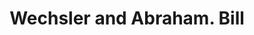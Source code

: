 ---
doi: 10.7916/D84F32S1
date_other: '1880'
date_other_textual: 1880-1889
form: printed ephemera
genre:
- Invoices
name:
- Wechsler and Abraham
object_in_context_url: https://biggert.cul.columbia.edu/items/view/ave_biggert_00873
subject_hierarchical_geographic:
- New York, New York, United States
subject_name:
- Wechsler and Abraham
title: Wechsler and Abraham. Bill
sort_title: Wechsler and Abraham. Bill
call_number: ave_biggert_00873
coordinates:
- 40.69277777777778,-73.99027777777778
pid: ave_biggert_00873
identifiers: ave_biggert_00873
permalink: /biggert/ave_biggert_00873/
layout: iiif-image-page
---